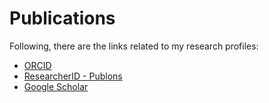 # Publications

Following, there are the links related to my research profiles:

* [ORCID](https://orcid.org/0000-0001-6482-8745)
* [ResearcherID - Publons](https://publons.com/researcher/4555983) 
* [Google Scholar](https://scholar.google.com/citations?user=rtONezgAAAAJ&hl=en&authuser=1&oi=ao) 